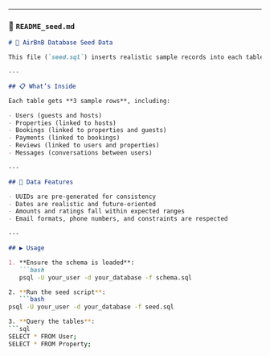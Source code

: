 
---

### 📄 `README_seed.md`

```markdown
# 🌱 AirBnB Database Seed Data

This file (`seed.sql`) inserts realistic sample records into each table created by `schema.sql`. It is ideal for development, testing, and demo purposes.

---

## 📋 What’s Inside

Each table gets **3 sample rows**, including:

- Users (guests and hosts)
- Properties (linked to hosts)
- Bookings (linked to properties and guests)
- Payments (linked to bookings)
- Reviews (linked to users and properties)
- Messages (conversations between users)

---

## 📌 Data Features

- UUIDs are pre-generated for consistency
- Dates are realistic and future-oriented
- Amounts and ratings fall within expected ranges
- Email formats, phone numbers, and constraints are respected

---

## ▶️ Usage

1. **Ensure the schema is loaded**:
   ```bash
   psql -U your_user -d your_database -f schema.sql

2. **Run the seed script**:
   ```bash
psql -U your_user -d your_database -f seed.sql

3. **Query the tables**:
```sql
SELECT * FROM User;
SELECT * FROM Property;
